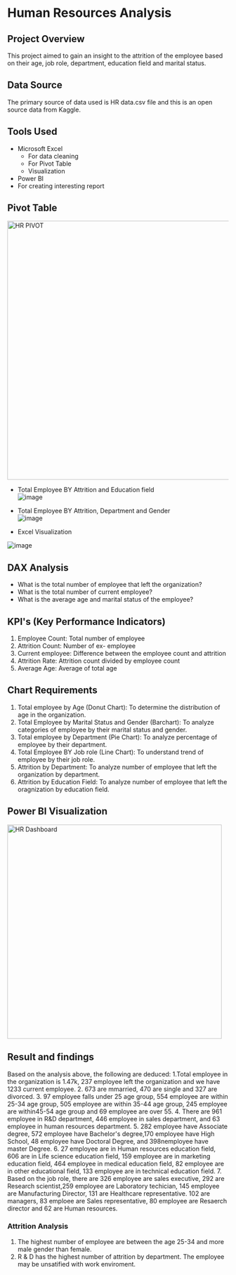 # Human Resources Analysis


## Project Overview
This project aimed to gain an insight to the attrition of the employee based on their age, job role, department, education field and marital status.

## Data Source 
The primary source of data used is HR data.csv file and this is an open source data from Kaggle.

## Tools Used
- Microsoft Excel
  - For data cleaning
  - For Pivot Table
  - Visualization
- Power BI
 - For creating interesting report

## Pivot Table
<img width="590" alt="HR PIVOT" src="https://github.com/user-attachments/assets/8a8ea7ed-b3f8-4258-9ee8-913c2f3e3072">

- Total Employee BY	Attrition and Education field		
  ![image](https://github.com/user-attachments/assets/36c67abf-e730-48f2-a317-39a90af2fb0d)

- Total Employee BY	Attrition, Department and Gender	
![image](https://github.com/user-attachments/assets/407f220b-ed85-4cc3-850b-78e91242107c)

- Excel Visualization
  
![image](https://github.com/user-attachments/assets/fe2f62de-b5f0-4b00-9734-9b67732b873d)

## DAX Analysis
- What is the total number of employee that left the organization?
- What is the total number of current employee?
- What is the average age and marital status of the employee?
  
## KPI's (Key Performance Indicators)
1. Employee Count: Total number of employee
2. Attrition Count: Number of ex- employee
3. Current employee: Difference between the employee count and attrition
4. Attrition Rate: Attrition count divided by employee count
5. Average Age: Average of total age

## Chart Requirements
1. Total employee by Age (Donut Chart): To determine the distribution of age in the organization.
2. Total Employee by Marital Status and Gender (Barchart): To analyze categories of employee by their marital status and gender.
3. Total employee by Department (Pie Chart): To analyze percentage of employee by their department.
4. Total Employee BY Job role (Line Chart): To understand trend of employee by their job role.
5. Attrition by Department: To analyze number of employee that left the organization by department.
6. Attrition by Education Field: To analyze number of employee that left the oragnization by education field.


## Power BI Visualization

<img width="488" alt="HR Dashboard" src="https://github.com/user-attachments/assets/31c1b251-31d4-4073-926a-3970792bf459">

## Result and findings
Based on the analysis above, the following are deduced:
1.Total employee in the organization is 1.47k, 237 employee left the organization and we have 1233 current employee.
2. 673 are mmarried, 470 are single and 327 are divorced.
3. 97 employee falls under 25 age group, 554 employee are within 25-34 age group, 505 employee are within 35-44 age group, 245 employee are within45-54 age group and 69 employee are over 55.
4. There are 961 employee in R&D department, 446 employee in sales department, and 63 employee in human resources department.
5. 282 employee have Associate degree, 572 employee have Bachelor's degree,170 employee have High School, 48 employee have Doctoral Degree, and 398nemployee have master Degree.
6. 27 employee are in Human resources education field, 606 are in Life science education field, 159 employee are in marketing education field, 464 employee in medical education field, 82 employee are in other educational field, 133 employee are in technical education field.
7. Based on the job role, there are 326 employee are sales executive, 292 are Research scientist,259 employee are Laboratory techician, 145 employee are Manufacturing Director, 131 are Healthcare representative. 102 are managers, 83 emploee are Sales representative, 80 employee are Resaerch director and 62 are Human resources.

### Attrition Analysis
1. The highest number of employee are between the age 25-34 and more male gender than female.
2. R & D has the highest number of attrition by department. The employee may be unsatified with work enviroment.
   
